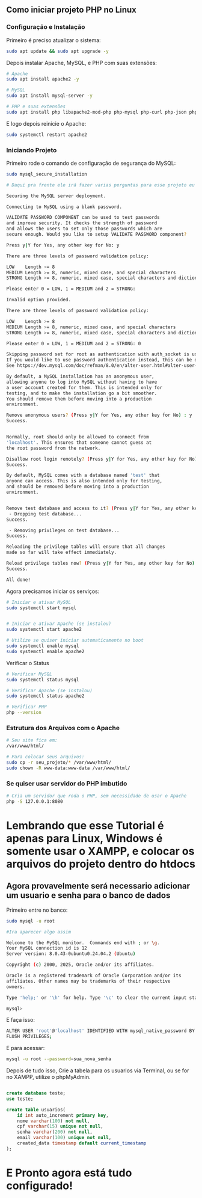 ## Como iniciar projeto PHP no Linux

### Configuração e Instalação

Primeiro é preciso atualizar o sistema:

```bash
sudo apt update && sudo apt upgrade -y
```

Depois instalar Apache, MySQL, e PHP com suas extensões:

```bash
# Apache
sudo apt install apache2 -y

# MySQL
sudo apt install mysql-server -y

# PHP e suas extensões
sudo apt install php libapache2-mod-php php-mysql php-curl php-json php-gd php-mbstring php-xml php-zip -y
```

E logo depois reinicie o Apache:

```bash
sudo systemctl restart apache2
```

### Iniciando Projeto

Primeiro rode o comando de configuração de segurança do MySQL:

```bash
sudo mysql_secure_installation

# Daqui pra frente ele irá fazer varias perguntas para esse projeto eu respondi assim:

Securing the MySQL server deployment.

Connecting to MySQL using a blank password.

VALIDATE PASSWORD COMPONENT can be used to test passwords
and improve security. It checks the strength of password
and allows the users to set only those passwords which are
secure enough. Would you like to setup VALIDATE PASSWORD component?

Press y|Y for Yes, any other key for No: y

There are three levels of password validation policy:

LOW    Length >= 8
MEDIUM Length >= 8, numeric, mixed case, and special characters
STRONG Length >= 8, numeric, mixed case, special characters and dictionary                  file

Please enter 0 = LOW, 1 = MEDIUM and 2 = STRONG:  

Invalid option provided.

There are three levels of password validation policy:

LOW    Length >= 8
MEDIUM Length >= 8, numeric, mixed case, and special characters
STRONG Length >= 8, numeric, mixed case, special characters and dictionary                  file

Please enter 0 = LOW, 1 = MEDIUM and 2 = STRONG: 0

Skipping password set for root as authentication with auth_socket is used by default.
If you would like to use password authentication instead, this can be done with the "ALTER_USER" command.
See https://dev.mysql.com/doc/refman/8.0/en/alter-user.html#alter-user-password-management for more information.

By default, a MySQL installation has an anonymous user,
allowing anyone to log into MySQL without having to have
a user account created for them. This is intended only for
testing, and to make the installation go a bit smoother.
You should remove them before moving into a production
environment.

Remove anonymous users? (Press y|Y for Yes, any other key for No) : y
Success.


Normally, root should only be allowed to connect from
'localhost'. This ensures that someone cannot guess at
the root password from the network.

Disallow root login remotely? (Press y|Y for Yes, any other key for No) : y
Success.

By default, MySQL comes with a database named 'test' that
anyone can access. This is also intended only for testing,
and should be removed before moving into a production
environment.


Remove test database and access to it? (Press y|Y for Yes, any other key for No) : y
 - Dropping test database...
Success.

 - Removing privileges on test database...
Success.

Reloading the privilege tables will ensure that all changes
made so far will take effect immediately.

Reload privilege tables now? (Press y|Y for Yes, any other key for No) : y
Success.

All done!

```

Agora precisamos iniciar os serviços:

```bash
# Iniciar e ativar MySQL
sudo systemctl start mysql


# Iniciar e ativar Apache (se instalou)
sudo systemctl start apache2

# Utilize se quiser iniciar automaticamente no boot
sudo systemctl enable mysql
sudo systemctl enable apache2
```

Verificar o Status

```bash
# Verificar MySQL
sudo systemctl status mysql

# Verificar Apache (se instalou)
sudo systemctl status apache2

# Verificar PHP
php --version
```

### Estrutura dos Arquivos com o Apache

```bash
# Seu site fica em:
/var/www/html/

# Para colocar seus arquivos:
sudo cp -r seu_projeto/* /var/www/html/
sudo chown -R www-data:www-data /var/www/html/
```

### Se quiser usar servidor do PHP imbutido

```bash
# Cria um servidor que roda o PHP, sem necessidade de usar o Apache
php -S 127.0.0.1:8080
```

# Lembrando que esse Tutorial é apenas para Linux, Windows é somente usar o XAMPP, e colocar os arquivos do projeto dentro do htdocs

## Agora provavelmente será necessario adicionar um usuario e senha para o banco de dados

Primeiro entre no banco:

```bash
sudo mysql -u root

#Ira aparecer algo assim

Welcome to the MySQL monitor.  Commands end with ; or \g.
Your MySQL connection id is 12
Server version: 8.0.43-0ubuntu0.24.04.2 (Ubuntu)

Copyright (c) 2000, 2025, Oracle and/or its affiliates.

Oracle is a registered trademark of Oracle Corporation and/or its
affiliates. Other names may be trademarks of their respective
owners.

Type 'help;' or '\h' for help. Type '\c' to clear the current input statement.

mysql>
```

E faça isso:

```bash
ALTER USER 'root'@'localhost' IDENTIFIED WITH mysql_native_password BY 'sua_nova_senha';
FLUSH PRIVILEGES;
```

E para acessar:

```bash
mysql -u root --password=sua_nova_senha
```

Depois de tudo isso, Crie a tabela para os usuarios via Terminal, ou se for no XAMPP, utilize o phpMyAdmin.

```SQL

create database teste;
use teste;

create table usuarios(
    id int auto_increment primary key,
    nome varchar(100) not null,
    cpf varchar(15) unique not null,
    senha varchar(200) not null,
    email varchar(100) unique not null,
    created_data timestamp default current_timestamp
);
```

# E Pronto agora está tudo configurado!